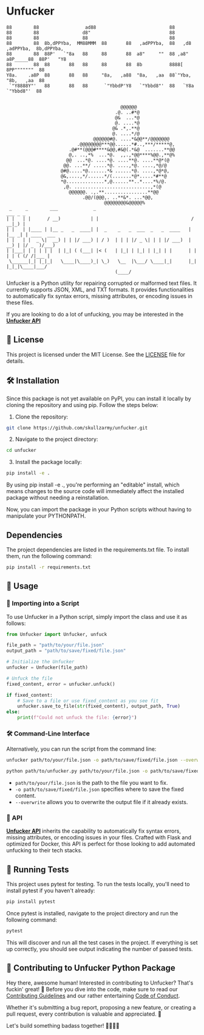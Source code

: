 # Unfucker

```
88        88                 ad88                           88
88        88                d8"                             88
88        88                88                              88
88        88  8b,dPPYba,  MM88MMM  88       88   ,adPPYba,  88   ,d8   ,adPPYba,  8b,dPPYba,
88        88  88P'   `"8a   88     88       88  a8"     ""  88 ,a8"   a8P_____88  88P'   "Y8
88        88  88       88   88     88       88  8b          8888[     8PP"""""""  88
Y8a.    .a8P  88       88   88     "8a,   ,a88  "8a,   ,aa  88`"Yba,  "8b,   ,aa  88
 `"Y8888Y"'   88       88   88      `"YbbdP'Y8   `"Ybbd8"'  88   `Y8a  `"Ybbd8"'  88


                                          @@@@@@
                                        .@. ..#*@
                                        @&  ...*@
                                        @. ....*@
                                       @& .*,.**@
                                       @. ....*/@
                                @@@@@@#@. ....*&@@**/@@@@@@@
                          .@@@@@@@@***@@......*#..,***/*****@,
                       .@#**(@@@#****&@@,#&@(.*&@  .......**@@
                       @,. ..,*%  ...*@.  ,,.,*@@****%@@.,**@%
                      @@  ...*@. ....*@. ....**@. ....**@*(@
                     @@. ...**/ .....*@. ....,*@. ....,*@/@
                    @#@.....*@.......*& ......*@. ....,*@*@,
                    @&,....,*/......*/(.......*@*.....*#**@
                    *@..............*,@......**..*....*%/@.
                     ,@. ............................,*(@
                       @@@@@@. .,.**................**@@
                            .@@/(@@@,. ..**&*. ...*@@,
                                    @@@@@@@@&@@@@@%
 _     _        ___             _                                    ___ _ _
| |   | |      / __)           | |                                  / __|_) |
| |   | |____ | |__ _   _  ____| |  _    _   _  ___  _   _  ____   | |__ _| | ____  ___
| |   | |  _ \|  __) | | |/ ___) | / )  | | | |/ _ \| | | |/ ___)  |  __) | |/ _  )/___)
| |___| | | | | |  | |_| ( (___| |< (   | |_| | |_| | |_| | |      | |  | | ( (/ /|___ |
 \______|_| |_|_|   \____|\____)_| \_)   \__  |\___/ \____|_|      |_|  |_|_|\____|___/
                                        (____/

```

Unfucker is a Python utility for repairing corrupted or malformed text files. It currently supports JSON, XML, and TXT formats. It provides functionalities to automatically fix syntax errors, missing attributes, or encoding issues in these files.

If you are looking to do a lot of unfucking, you may be interested in the [**Unfucker API**](https://github.com/skullzarmy/unfucker-api)

## 📜 License

This project is licensed under the MIT License. See the [LICENSE](LICENSE) file for details.

## 🛠 Installation

Since this package is not yet available on PyPI, you can install it locally by cloning the repository and using pip. Follow the steps below:

1. Clone the repository:

```bash
git clone https://github.com/skullzarmy/unfucker.git
```

2. Navigate to the project directory:

```bash
cd unfucker
```

3. Install the package locally:

```bash
pip install -e .
```

By using pip install -e ., you're performing an "editable" install, which means changes to the source code will immediately affect the installed package without needing a reinstallation.

Now, you can import the package in your Python scripts without having to manipulate your PYTHONPATH.

## Dependencies

The project dependencies are listed in the requirements.txt file. To install them, run the following command:

```bash
pip install -r requirements.txt
```

## 🎈 Usage

### 📄 Importing into a Script

To use Unfucker in a Python script, simply import the class and use it as follows:

```python
from Unfucker import Unfucker, unfuck

file_path = "path/to/your/file.json"
output_path = "path/to/save/fixed/file.json"

# Initialize the Unfucker
unfucker = Unfucker(file_path)

# Unfuck the file
fixed_content, error = unfucker.unfuck()

if fixed_content:
    # Save to a file or use fixed_content as you see fit
    unfucker.save_to_file(str(fixed_content), output_path, True)
else:
    print(f"Could not unfuck the file: {error}")
```

### 🛠️ Command-Line Interface

Alternatively, you can run the script from the command line:

```bash
unfucker path/to/your/file.json -o path/to/save/fixed/file.json --overwrite
```

```bash
python path/to/unfucker.py path/to/your/file.json -o path/to/save/fixed/file.json --overwrite
```

-   `path/to/your/file.json` is the path to the file you want to fix.
-   `-o path/to/save/fixed/file.json` specifies where to save the fixed content.
-   `--overwrite` allows you to overwrite the output file if it already exists.

### 🛜 API

[**Unfucker API**](https://github.com/skullzarmy/unfucker-api) inherits the capability to automatically fix syntax errors, missing attributes, or encoding issues in your files. Crafted with Flask and optimized for Docker, this API is perfect for those looking to add automated unfucking to their tech stacks.

## 🧪 Running Tests

This project uses pytest for testing. To run the tests locally, you'll need to install pytest if you haven't already:

```bash
pip install pytest
```

Once pytest is installed, navigate to the project directory and run the following command:

```bash
pytest
```

This will discover and run all the test cases in the project. If everything is set up correctly, you should see output indicating the number of passed tests.

## 🤝 Contributing to Unfucker Python Package

Hey there, awesome human! Interested in contributing to Unfucker? That's fuckin' great! 🎉 Before you dive into the code, make sure to read our [Contributing Guidelines](./CONTRIBUTING.md) and our rather entertaining [Code of Conduct](./CODE_OF_CONDUCT.md).

Whether it's submitting a bug report, proposing a new feature, or creating a pull request, every contribution is valuable and appreciated. 🙏

Let's build something badass together! 👩‍💻👨‍💻
